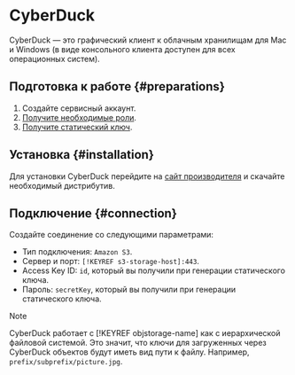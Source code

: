 # CyberDuck

CyberDuck — это графический клиент к облачным хранилищам для Mac и Windows (в виде консольного клиента доступен для всех операционных систем).

## Подготовка к работе {#preparations}

1. Создайте сервисный аккаунт.
1. [Получите необходимые роли](../security/index.md).
1. [Получите статический ключ](../operations/security/get-static-key.md).


## Установка {#installation}

Для установки CyberDuck перейдите на [сайт производителя](https://cyberduck.io) и скачайте необходимый дистрибутив.

## Подключение {#connection}

Создайте соединение со следующими параметрами:
  
  - Тип подключения: `Amazon S3`.
  - Сервер и порт: `[!KEYREF s3-storage-host]:443`.
  - Access Key ID: `id`, который вы получили при генерации статического ключа.
  - Пароль: `secretKey`, который вы получили при генерации статического ключа.

> [!NOTE]
>
> CyberDuck работает с [!KEYREF objstorage-name] как с иерархической файловой системой. Это значит, что ключи для загруженных через CyberDuck объектов будут иметь вид пути к файлу. Например, `prefix/subprefix/picture.jpg`.
>
